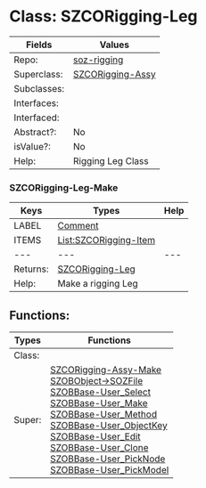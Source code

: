 
# Class:	SZCORigging-Leg

| Fields | Values |
| --------- | --------- |
| Repo: | [soz-rigging](/repos/soz-rigging.html) |
| Superclass: | [SZCORigging-Assy](SZCORigging-Assy.html) |
| Subclasses: |  |
| Interfaces: |  |
| Interfaced: |  |
| Abstract?: | No |
| isValue?: | No |
| Help: | Rigging Leg Class |

### SZCORigging-Leg-Make

| Keys | Types | Help |
| --------- | --------- | --------- |
| LABEL | [Comment](Comment.html) |  |
| ITEMS | [List:SZCORigging-Item](SZCORigging-Item.html) |  |
| --- | --- | --- |
| Returns: | [SZCORigging-Leg](SZCORigging-Leg.html) |
| Help: | Make a rigging Leg |


## Functions:

| Types | Functions |
| --------- | --------- |
| Class: |  |
| Super: | [SZCORigging-Assy-Make](SZCORigging-Assy.html) <br> [SZOBObject->SOZFile](SZOBObject.html) <br> [SZOBBase-User_Select](SZOBBase.html) <br> [SZOBBase-User_Make](SZOBBase.html) <br> [SZOBBase-User_Method](SZOBBase.html) <br> [SZOBBase-User_ObjectKey](SZOBBase.html) <br> [SZOBBase-User_Edit](SZOBBase.html) <br> [SZOBBase-User_Clone](SZOBBase.html) <br> [SZOBBase-User_PickNode](SZOBBase.html) <br> [SZOBBase-User_PickModel](SZOBBase.html) |


